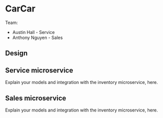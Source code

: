 # CarCar

Team:


* Austin Hall - Service
* Anthony Nguyen - Sales


## Design

## Service microservice

Explain your models and integration with the inventory
microservice, here.

## Sales microservice

Explain your models and integration with the inventory
microservice, here.
